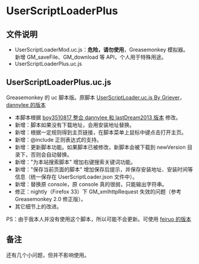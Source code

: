 # UserScriptLoaderPlus

## 文件说明

- UserScriptLoaderMod.uc.js：**危险，请勿使用**，Greasemonkey 模拟器。新增 GM\_saveFile、GM\_download 等 API，个人用于特殊用途。
- UserScriptLoaderPlus.uc.js

## UserScriptLoaderPlus.uc.js

Greasemonkey 的 uc 脚本版。原脚本 [UserScriptLoader.uc.js By Griever](https://github.com/Griever/userChromeJS/tree/master/UserScriptLoader)，[dannylee 的版本](http://g.mozest.com/viewthread.php?tid=41278&highlight=UserScriptLoader)

 - 本脚本根据 [boy3510817 整合 dannylee 和 lastDream2013 版本](http://bbs.kafan.cn/thread-1688975-1-1.html) 修改。
 - 新增：脚本如果没有下载地址，会用安装地址替换。
 - 新增：根据一定规则得到主页链接，在脚本菜单上鼠标中键点击打开主页。
 - 新增：@include 正则表达式的支持。
 - 新增：更新脚本功能。如果脚本已被修改，新脚本会被下载到 newVersion 目录下，否则会自动替换。
 - 新增："为本站搜索脚本" 增加右键搜索关键词功能。
 - 新增："保存当前页面的脚本" 增加保存后提示，并保存安装地址、安装时间等信息（统一保存在 UserScriptLoader.json 文件中）。
 - 新增：替换原 console，原 console 真的很弱，只能输出字符串。
 - 修正：nightly（Firefox 33）下 GM_xmlhttpRequest 失效的问题（参考 Greasemonkey 2.0 修正版）。
 - 其它细节上的改进。

PS：由于我本人并没有使用这个脚本，所以可能不会更新。可使用 [feiruo 的版本](https://github.com/feiruo/userChromeJS/blob/master/UserScriptLoaderPlus.uc.js)

备注
----

还有几个小问题，但并不影响使用。